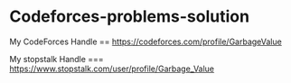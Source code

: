 # Codeforces-problems-solution

My CodeForces Handle == https://codeforces.com/profile/GarbageValue

My stopstalk Handle === https://www.stopstalk.com/user/profile/Garbage_Value
